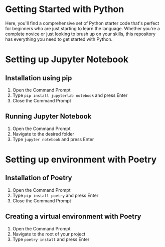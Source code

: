 # Getting Started with Python

Here, you'll find a comprehensive set of Python starter code that's perfect for beginners 
who are just starting to learn the language. Whether you're a complete novice or just 
looking to brush up on your skills, this repository has everything you need to get 
started with Python.


# Setting up Jupyter Notebook

## Installation using pip

1. Open the Command Prompt
2. Type `pip install jupyterlab notebook` and press Enter
3. Close the Command Prompt

## Running Jupyter Notebook

1. Open the Command Prompt
2. Navigate to the desired folder
3. Type `jupyter notebook` and press Enter

# Setting up environment with Poetry

## Installation of Poetry

1. Open the Command Prompt
2. Type `pip install poetry` and press Enter
3. Close the Command Prompt

## Creating a virtual environment with Poetry

1. Open the Command Prompt
2. Navigate to the root of your project
3. Type `poetry install` and press Enter
